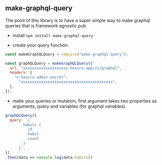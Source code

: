 ## make-graphql-query

The point of this library is to have a super simple way to make graphql queries that is framework agnostic.pub

- install `npm install make-graphql-query`

- create your query function

```js
const makeGraphQLQuery = require("make-graphql-query");

const graphQLQuery = makeGraphQLQuery({
  url: "xxxxxxxxxxxxxxxxxxxx.hasura.app/v1/graphql",
  headers: {
    "x-hasura-admin-secret":
      "xxxxxxxxxxxxxxxxxxxxxxxxxxxxxxxxxxxxxxxxx",
  },
});
```

- make your queries or mutation, first argument takes two properties as arguments, query and variables (for graphql variables).

```js
graphQLQuery({
  query: `{
        habits {
          id
          habit
          count
        }
      }`,
})
.then(data => console.log(data.habits))
```